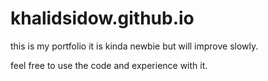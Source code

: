 # khalidsidow.github.io

this is my portfolio it is kinda newbie but will improve slowly.

feel free to use the code and experience with it.
